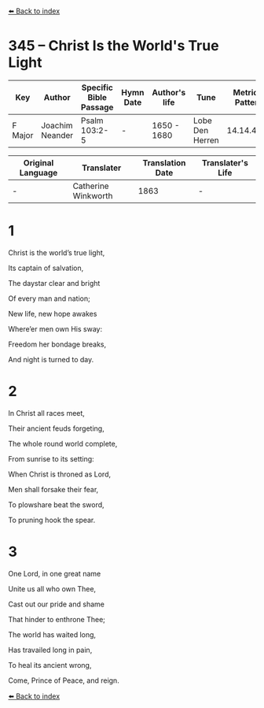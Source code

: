 [⬅️ Back to index](../README.md)

# 345 – Christ Is the World's True Light

Key | Author   | Specific Bible Passage     |Hymn Date |Author's life |Tune |Metrical Pattern   |Composer/Source                                                                                        
-- | --------- | ---------------------------|----------|--------------|-----|-------------------|-------------   
F Major  | Joachim Neander      | Psalm 103:2-5 | -  | 1650 - 1680 | Lobe Den Herren | 14.14.4.7.8 | Chorale Book for England, 1863 

Original Language | Translater | Translation Date   | Translater's Life     
----------------- | --------- | --------------------|-------------   
\-  | Catherine Winkworth      | 1863 | -  | 1827 - 1878 



# 1

Christ is the world’s true light,

Its captain of salvation,

The daystar clear and bright

Of every man and nation;

New life, new hope awakes

Where’er men own His sway:

Freedom her bondage breaks,

And night is turned to day.



# 2

In Christ all races meet,

Their ancient feuds forgeting,

The whole round world complete,

From sunrise to its setting:

When Christ is throned as Lord,

Men shall forsake their fear,

To plowshare beat the sword,

To pruning hook the spear.



# 3

One Lord, in one great name

Unite us all who own Thee,

Cast out our pride and shame

That hinder to enthrone Thee;

The world has waited long,

Has travailed long in pain,

To heal its ancient wrong,

Come, Prince of Peace, and reign.

[⬅️ Back to index](../README.md)
